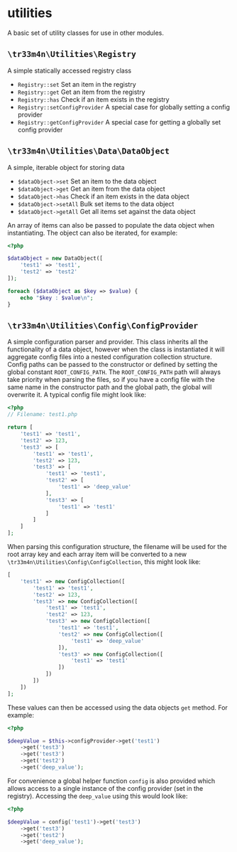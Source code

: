 # utilities
A basic set of utility classes for use in other modules.

## `\tr33m4n\Utilities\Registry`
A simple statically accessed registry class

- `Registry::set` Set an item in the registry
- `Registry::get` Get an item from the registry
- `Registry::has` Check if an item exists in the registry
- `Registry::setConfigProvider` A special case for globally setting a config provider
- `Registry::getConfigProvider` A special case for getting a globally set config provider

## `\tr33m4n\Utilities\Data\DataObject`
A simple, iterable object for storing data

- `$dataObject->set` Set an item to the data object
- `$dataObject->get` Get an item from the data object
- `$dataObject->has` Check if an item exists in the data object
- `$dataObject->setAll` Bulk set items to the data object
- `$dataObject->getAll` Get all items set against the data object

An array of items can also be passed to populate the data object when instantiating. The object can also be iterated, for example:
```php
<?php

$dataObject = new DataObject([
    'test1' => 'test1',
    'test2' => 'test2'
]);

foreach ($dataObject as $key => $value) {
    echo "$key : $value\n";
}
```

## `\tr33m4n\Utilities\Config\ConfigProvider`
A simple configuration parser and provider. This class inherits all the functionality of a data object, however when the class is instantiated
it will aggregate config files into a nested configuration collection structure. Config paths can be passed to the constructor or
defined by setting the global constant `ROOT_CONFIG_PATH`. The `ROOT_CONFIG_PATH` path will always take priority when parsing the files, so if you have a config file with the same name
in the constructor path and the global path, the global will overwrite it. A typical config file might look like:
```php
<?php
// Filename: test1.php

return [
    'test1' => 'test1',
    'test2' => 123,
    'test3' => [
        'test1' => 'test1',
        'test2' => 123,
        'test3' => [
            'test1' => 'test1',
            'test2' => [
                'test1' => 'deep_value'
            ],
            'test3' => [
                'test1' => 'test1'
            ]
        ]
    ]
];
```
When parsing this configuration structure, the filename will be used for the root array key and each array item will be converted to a new `\tr33m4n\Utilities\Config\ConfigCollection`, this might look like:
```php
[
    'test1' => new ConfigCollection([
        'test1' => 'test1',
        'test2' => 123,
        'test3' => new ConfigCollection([
            'test1' => 'test1',
            'test2' => 123,
            'test3' => new ConfigCollection([
                'test1' => 'test1',
                'test2' => new ConfigCollection([
                    'test1' => 'deep_value'
                ]),
                'test3' => new ConfigCollection([
                    'test1' => 'test1'
                ])
            ])
        ])
    ])
];
```
These values can then be accessed using the data objects `get` method. For example:
```php
<?php

$deepValue = $this->configProvider->get('test1')
    ->get('test3')
    ->get('test3')
    ->get('test2')
    ->get('deep_value');
```
For convenience a global helper function `config` is also provided which allows access to a single instance of the config provider (set in the registry). Accessing the `deep_value` using this would look like:
```php
<?php

$deepValue = config('test1')->get('test3')
    ->get('test3')
    ->get('test2')
    ->get('deep_value');
```